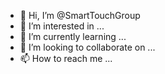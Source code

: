 - 👋 Hi, I’m @SmartTouchGroup
- 👀 I’m interested in ...
- 🌱 I’m currently learning ...
- 💞️ I’m looking to collaborate on ...
- 📫 How to reach me ...

<!---
SmartTouchGroup/SmartTouchGroup is a ✨ special ✨ repository because its `README.md` (this file) appears on your GitHub profile.
You can click the Preview link to take a look at your changes.
--->
